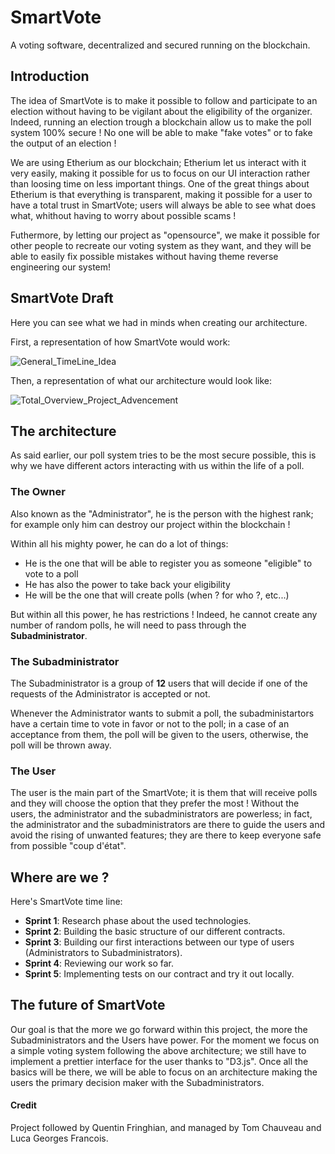 # SmartVote

A voting software, decentralized and secured running on the blockchain.

## Introduction

The idea of SmartVote is to make it possible to follow and participate to an election without having to be vigilant
about the eligibility of the organizer. Indeed, running an election trough a blockchain allow us to make the poll system
100% secure ! No one will be able to make "fake votes" or to fake the output of an election !

We are using Etherium as our blockchain; Etherium let us interact with it very easily, making it possible for us to focus on our UI interaction rather than loosing time on less important things. One of the great things about Etherium is that everything is transparent, making it possible for a user to have a total trust in SmartVote; users will always be able to see what does what, whithout having to worry about possible scams !

Futhermore, by letting our project as "opensource", we make it possible for other people to recreate our voting system as they want, and they will be able to easily fix possible mistakes without having theme reverse engineering our system!

## SmartVote Draft

Here you can see what we had in minds when creating our architecture.

First, a representation of how SmartVote would work:

![General_TimeLine_Idea](./github/asset/General_TimeLine_Idea.png)

Then, a representation of what our architecture would look like:

![Total_Overview_Project_Advencement](./github/asset/Total_Overview_Project_Advencement.png)

## The architecture

As said earlier, our poll system tries to be the most secure possible, this is why we have different actors interacting
with us within the life of a poll.

### The Owner

Also known as the "Administrator", he is the person with the highest rank; for example only him can destroy our project
within the blockchain !

Within all his mighty power, he can do a lot of things:

- He is the one that will be able to register you as someone "eligible" to vote to a poll
- He has also the power to take back your eligibility
- He will be the one that will create polls (when ? for who ?, etc...)

But within all this power, he has restrictions ! Indeed, he cannot create any number of random polls, he will need to
pass through the **Subadministrator**.

### The Subadministrator

The Subadministrator is a group of **12** users that will decide if one of the requests of the Administrator is accepted or
not.

Whenever the Administrator wants to submit a poll, the subadministartors have a certain time to vote in favor or not to the poll; in a case of an acceptance from them, the poll will be given to the users, otherwise, the poll will be thrown away.

### The User

The user is the main part of the SmartVote; it is them that will receive polls and they will choose the option that they prefer
the most ! Without the users, the administrator and the subadministrators are powerless; in fact, the administrator and the subadministrators are there to guide the users and avoid the rising of unwanted features; they are there to keep everyone
safe from possible "coup d'état".

## Where are we ?

Here's SmartVote time line:

- **Sprint 1**: Research phase about the used technologies.
- **Sprint 2**: Building the basic structure of our different contracts.
- **Sprint 3**: Building our first interactions between our type of users (Administrators to Subadministrators).
- **Sprint 4**: Reviewing our work so far.
- **Sprint 5**: Implementing tests on our contract and try it out locally.

## The future of SmartVote

Our goal is that the more we go forward within this project, the more the Subadministrators and the Users have power. For
the moment we focus on a simple voting system following the above architecture; we still have to implement a prettier interface for the user thanks to "D3.js". Once all the basics will be there, we will be able to focus on an architecture
making the users the primary decision maker with the Subadministrators.

#### Credit

Project followed by Quentin Fringhian, and managed by Tom Chauveau and Luca Georges Francois.
